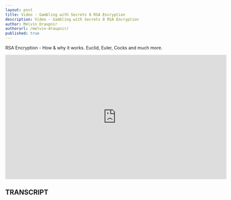 ```yaml
---
layout: post
title: Video - Gambling with Secrets 8 RSA Encryption
description: Video - Gambling with Secrets 8 RSA Encryption
author: Melvin Draupnir
authorurl: /melvin-draupnir/
published: true
---
```


<p>RSA Encryption - How & why it works. Euclid, Euler, Cocks and much more.</p>

<center><iframe width="700" height="394" src="https://www.youtube.com/embed/vgTtHV04xRI?list=PLB4D701646DAF0817" frameborder="0" allowfullscreen></iframe></center>

<h2>TRANSCRIPT</h2>
